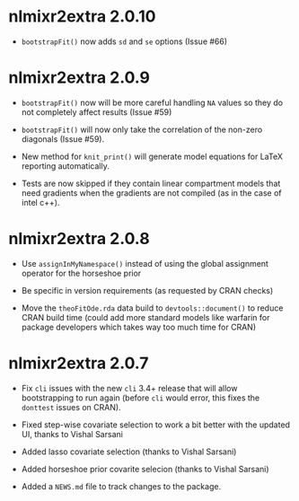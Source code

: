 # nlmixr2extra 2.0.10

* `bootstrapFit()` now adds `sd` and `se` options (Issue #66)

# nlmixr2extra 2.0.9

* `bootstrapFit()` now will be more careful handling `NA` values so
  they do not completely affect results (Issue #59)

* `bootstrapFit()` will now only take the correlation of the non-zero
  diagonals (Issue #59).

* New method for `knit_print()` will generate model equations for LaTeX
  reporting automatically.

* Tests are now skipped if they contain linear compartment models that
  need gradients when the gradients are not compiled (as in the case
  of intel c++).

# nlmixr2extra 2.0.8

* Use `assignInMyNamespace()` instead of using the global assignment
  operator for the horseshoe prior

* Be specific in version requirements (as requested by CRAN checks)

* Move the `theoFitOde.rda` data build to `devtools::document()` to
  reduce CRAN build time (could add more standard models like warfarin
  for package developers which takes way too much time for CRAN)

# nlmixr2extra 2.0.7

* Fix `cli` issues with the new `cli` 3.4+ release that will allow
  bootstrapping to run again (before `cli` would error, this fixes the
  `donttest` issues on CRAN).

* Fixed step-wise covariate selection to work a bit better with the
  updated UI, thanks to Vishal Sarsani

* Added lasso covariate selection (thanks to Vishal Sarsani)

* Added horseshoe prior covarite selecion (thanks to Vishal Sarsani)

* Added a `NEWS.md` file to track changes to the package.
